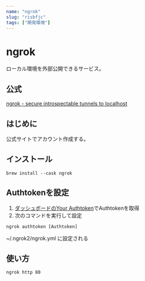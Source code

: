 ```yaml
---
name: "ngrok"
slug: "risbfjc"
tags: ["開発環境"]
---
```


# ngrok

ローカル環境を外部公開できるサービス。

## 公式

[ngrok - secure introspectable tunnels to localhost](https://ngrok.com/)


## はじめに

公式サイトでアカウント作成する。

## インストール

```
brew install --cask ngrok
```

## Authtokenを設定

1. [ダッシュボードのYour Authtoken](https://dashboard.ngrok.com/get-started/your-authtoken)でAuthtokenを取得
2. 次のコマンドを実行して設定

```
ngrok authtoken [Authtoken]
```

~/.ngrok2/ngrok.yml に設定される

## 使い方

```
ngrok http 80
```
